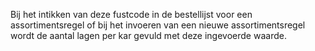 Bij het intikken van deze fustcode in de bestellijst voor een assortimentsregel of bij het invoeren van een nieuwe assortimentsregel wordt de aantal lagen per kar gevuld met deze ingevoerde waarde.